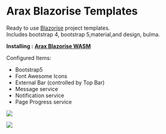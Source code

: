 # Arax Blazorise Templates

Ready to use [Blazorise](http://blazorise.com/) project templates.  
Includes bootstrap 4, bootstrap 5,material,and design, bulma.

**Installing :** [**Arax Blazorise WASM**](https://marketplace.visualstudio.com/items?itemName=meisamalifallahi.AraxBlazoriseWASM)

Configured Items:

*   Bootstrap5
*   Font Awesome Icons
*   External Bar (controlled by Top Bar)
*   Message service
*   Notification service
*   Page Progress service

![](https://user-images.githubusercontent.com/1418779/160084685-01614701-73d3-479c-bad3-b9aff45fd53a.png)

![](https://user-images.githubusercontent.com/1418779/160085850-0dccd58e-27d3-4913-8cf9-4c878dd13410.png)

